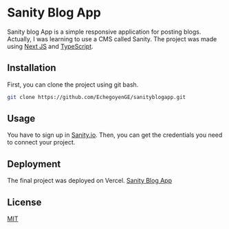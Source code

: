 # Sanity Blog App

Sanity blog App is a simple responsive application for posting blogs. Actually, I was learning to use a CMS called Sanity. The project was made using [Next JS](https://nextjs.org/) and [TypeScript](https://www.typescriptlang.org/).

## Installation

First, you can clone the project using git bash.
```bash
git clone https://github.com/EchegoyenGE/sanityblogapp.git
```

## Usage

You have to sign up in [Sanity.io](https://www.sanity.io/). Then, you can get the credentials you need to connect your project.

## Deployment

The final project was deployed on Vercel.
[Sanity Blog App](https://sanityblogapp.vercel.app/)

## License
[MIT](https://choosealicense.com/licenses/mit/)
